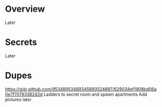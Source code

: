 # Overview 
Later

# Secrets
Later
# Dupes 
https://gist.github.com/95348953489345893524897/629034ef1908bd06a0e7f7078338242d
Ladders to secret room and spawn apartments
Add pictures later

